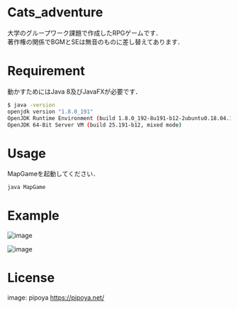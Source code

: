 # Cats_adventure

大学のグループワーク課題で作成したRPGゲームです．<br>
著作権の関係でBGMとSEは無音のものに差し替えてあります．

# Requirement

動かすためにはJava 8及びJavaFXが必要です．

```bash
$ java -version
openjdk version "1.8.0_191"
OpenJDK Runtime Environment (build 1.8.0_192-8u191-b12-2ubuntu0.18.04.1-b12)
OpenJDK 64-Bit Server VM (build 25.191-b12, mixed mode)
```

# Usage

MapGameを起動してください．

```bash
java MapGame
```

# Example

![image](https://user-images.githubusercontent.com/68568267/123685221-69ad0d00-d889-11eb-967c-02c058231cde.png)

![image](https://user-images.githubusercontent.com/68568267/123685302-7fbacd80-d889-11eb-8269-d931508b0f80.png)

# License

image: pipoya https://pipoya.net/
